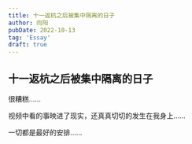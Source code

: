 ```yaml
---
title: 十一返杭之后被集中隔离的日子
author: 向阳
pubDate: 2022-10-13
tag: 'Essay'
draft: true
---
```


## 十一返杭之后被集中隔离的日子

很糟糕……

视频中看的事映进了现实，还真真切切的发生在我身上……

一切都是最好的安排……
